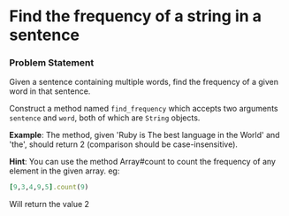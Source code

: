 # Find the frequency of a string in a sentence

### Problem Statement
Given a sentence containing multiple words, find the frequency of a given word in that sentence.

Construct a method named `find_frequency` which accepts two arguments `sentence` and `word`, both of which are `String` objects.

**Example**: The method, given 'Ruby is The best language in the World' and 'the', should return 2 (comparison should be case-insensitive).

**Hint**: You can use the method Array#count to count the frequency of any element in the given array. eg:

```ruby
[9,3,4,9,5].count(9)
```
Will return the value 2